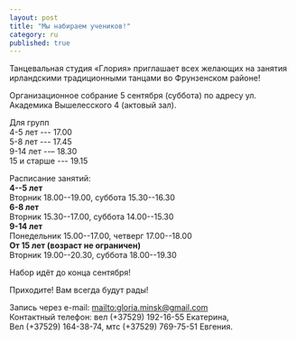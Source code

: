 ```yaml
---
layout: post
title: "Мы набираем учеников!"
category: ru
published: true
---
```





Танцевальная студия «Глория» приглашает всех желающих на занятия ирландскими традиционными танцами во Фрунзенском районе!

Организационное собрание 5 сентября (суббота) по адресу ул. Академика Вышелесского 4 (актовый зал).

Для групп  
4-5 лет --- 17.00  
5-8 лет --- 17.45  
9-14 лет --– 18.30  
15 и старше --- 19.15  

Расписание занятий:  
**4--5 лет**  
Вторник 18.00--19.00, суббота 15.30--16.30  
**6-8 лет**  
Вторник 15.30--17.00, суббота 14.00--15.30  
**9-14 лет**  
Понедельник 15.00--17.00, четверг 17.00--18.00  
**От 15 лет (возраст не ограничен)**  
Вторник 19.00--20.30, суббота 18.00--19.30  

Набор идёт до конца сентября!

Приходите! Вам всегда будут рады!

Запись через e-mail: <mailto:gloria.minsk@gmail.com>  
Контактный телефон: вел (+37529) 192-16-55 Екатерина,  
Вел (+37529) 164-38-74, мтс (+37529) 769-75-51 Евгения.
